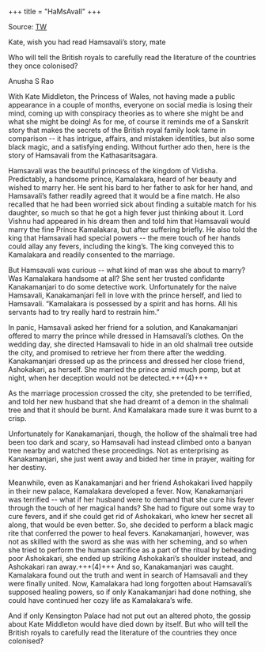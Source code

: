 +++
title = "HaMsAvalI"
+++

Source: [TW](https://www.deccanherald.com/opinion/kate-wish-you-had-read-hamsavali-s-story-mate-2940106#google_vignette)

Kate, wish you had read Hamsavali’s story, mate  

Who will tell the British royals to carefully read the literature of the countries they once colonised?

Anusha S Rao

With Kate Middleton, the Princess of Wales, not having made a public appearance in a couple of months, everyone on social media is losing their mind, coming up with conspiracy theories as to where she might be and what she might be doing! As for me, of course it reminds me of a Sanskrit story that makes the secrets of the British royal family look tame in comparison -- it has intrigue, affairs, and mistaken identities, but also some black magic, and a satisfying ending. Without further ado then, here is the story of Hamsavali from the Kathasaritsagara.

Hamsavali was the beautiful princess of the kingdom of Vidisha. Predictably, a handsome prince, Kamalakara, heard of her beauty and wished to marry her. He sent his bard to her father to ask for her hand, and Hamsavali’s father readily agreed that it would be a fine match. He also recalled that he had been worried sick about finding a suitable match for his daughter, so much so that he got a high fever just thinking about it. Lord Vishnu had appeared in his dream then and told him that Hamsavali would marry the fine Prince Kamalakara, but after suffering briefly. He also told the king that Hamsavali had special powers -- the mere touch of her hands could allay any fevers, including the king’s. The king conveyed this to Kamalakara and readily consented to the marriage.

But Hamsavali was curious -- what kind of man was she about to marry? Was Kamalakara handsome at all? She sent her trusted confidante Kanakamanjari to do some detective work. Unfortunately for the naive Hamsavali, Kanakamanjari fell in love with the prince herself, and lied to Hamsavali. “Kamalakara is possessed by a spirit and has horns. All his servants had to try really hard to restrain him.”

In panic, Hamsavali asked her friend for a solution, and Kanakamanjari offered to marry the prince while dressed in Hamsavali’s clothes. On the wedding day, she directed Hamsavali to hide in an old shalmali tree outside the city, and promised to retrieve her from there after the wedding. Kanakamanjari dressed up as the princess and dressed her close friend, Ashokakari, as herself. She married the prince amid much pomp, but at night, when her deception would not be detected.+++(4)+++

As the marriage procession crossed the city, she pretended to be terrified, and told her new husband that she had dreamt of a demon in the shalmali tree and that it should be burnt. And Kamalakara made sure it was burnt to a crisp.

Unfortunately for Kanakamanjari, though, the hollow of the shalmali tree had been too dark and scary, so Hamsavali had instead climbed onto a banyan tree nearby and watched these proceedings. Not as enterprising as Kanakamanjari, she just went away and bided her time in prayer, waiting for her destiny.

Meanwhile, even as Kanakamanjari and her friend Ashokakari lived happily in their new palace, Kamalakara developed a fever. Now, Kanakamanjari was terrified -- what if her husband were to demand that she cure his fever through the touch of her magical hands? She had to figure out some way to cure fevers, and if she could get rid of Ashokakari, who knew her secret all along, that would be even better. So, she decided to perform a black magic rite that conferred the power to heal fevers. Kanakamanjari, however, was not as skilled with the sword as she was with her scheming, and so when she tried to perform the human sacrifice as a part of the ritual by beheading poor Ashokakari, she ended up striking Ashokakari’s shoulder instead, and Ashokakari ran away.+++(4)+++ And so, Kanakamanjari was caught. Kamalakara found out the truth and went in search of Hamsavali and they were finally united. Now, Kamalakara had long forgotten about Hamsavali’s supposed healing powers, so if only Kanakamanjari had done nothing, she could have continued her cozy life as Kamalakara’s wife.

And if only Kensington Palace had not put out an altered photo, the gossip about Kate Middleton would have died down by itself. But who will tell the British royals to carefully read the literature of the countries they once colonised?
